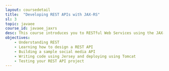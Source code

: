 ```yaml
---
layout: coursedetail
title:  "Developing REST APIs with JAX-RS"
sl: 3
topic: javaee
course_id: javaee_jaxrs
desc: This course introduces you to RESTful Web Services using the JAX-RS standard specification. You will learn what RESTful web services are and how to write them. You will write a sample RESTful web service from scratch, design the APIs, implement it using Jersey and run it on Tomcat. 
objectives:
    - Understanding REST
    - Learning how to design a REST API
    - Building a sample social media API
    - Writing code using Jersey and deploying using Tomcat
    - Testing your REST API project
---
```


